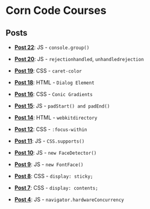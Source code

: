 # Corn Code Courses

## Posts

* **[Post 22](https://github.com/CornCodeCorp/courses/blob/master/src/post_22/index.html)**: JS - `console.group()`

* **[Post 20](https://github.com/CornCodeCorp/courses/blob/master/src/post_20/index.html)**: JS - `rejectionhandled`, `unhandledrejection`

* **[Post 19](https://github.com/CornCodeCorp/courses/blob/master/src/post_19/index.html)**: CSS - `caret-color`

* **[Post 18](https://github.com/CornCodeCorp/courses/blob/master/src/post_18/index.html)**: HTML - `Dialog Element`

* **[Post 16](https://github.com/CornCodeCorp/courses/blob/master/src/post_16/index.html)**: CSS - `Conic Gradients`

* **[Post 15](https://github.com/CornCodeCorp/courses/blob/master/src/post_15/index.html)**: JS - `padStart() and padEnd()`

* **[Post 14](https://github.com/CornCodeCorp/courses/blob/master/src/post_14/index.html)**: HTML - `webkitdirectory`

* **[Post 12](https://github.com/CornCodeCorp/courses/blob/master/src/post_12/index.html)**: CSS - `:focus-within`

* **[Post 11](https://github.com/CornCodeCorp/courses/blob/master/src/post_11/index.html)**: JS - `CSS.supports()`

* **[Post 10](https://github.com/CornCodeCorp/courses/blob/master/src/post_10/index.html)**: JS - `new FaceDetector()`

* **[Post 9](https://github.com/CornCodeCorp/courses/blob/master/src/post_9/index.html)**: JS - `new FontFace()`

* **[Post 8](https://github.com/CornCodeCorp/courses/blob/master/src/post_8/index.html)**: CSS - `display: sticky;`

* **[Post 7](https://github.com/CornCodeCorp/courses/blob/master/src/post_7/index.html)**: CSS - `display: contents;`

* **[Post 4](https://github.com/CornCodeCorp/courses/blob/master/src/post_4/index.html)**: JS - `navigator.hardwareConcurrency`